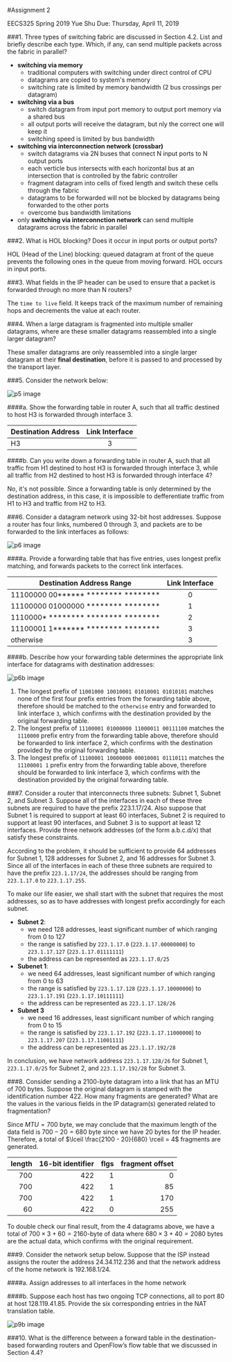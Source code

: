 #Assignment 2

EECS325 Spring 2019
Yue Shu
Due: Thursday, April 11, 2019

###1. Three types of switching fabric are discussed in Section 4.2. List and briefly describe each type. Which, if any, can send multiple packets across the fabric in parallel?

- **switching via memory**
  - traditional computers with switching under direct control of CPU
  - datagrams are copied to system's memory
  - switching rate is limited by memory bandwidth (2 bus crossings per datagram)
- **switching via a bus**
  - switch datagram from input port memory to output port memory via a shared bus
  - all output ports will receive the datagram, but nly the correct one will keep it
  - switching speed is limited by bus bandwidth
- **switching via interconnection network (crossbar)**
  - switch datagrams via 2N buses that connect N input ports to N output ports
  - each verticle bus intersects with each horizontal bus at an intersection that is controlled by the fabric controller
  - fragment datagram into cells of fixed length and switch these cells through the fabric 
  - datagrams to be forwarded will not be blocked by datagrams being forwarded to the other ports 
  - overcome bus bandwidth limitations 
- only **switching via interconnction network** can send multiple datagrams across the fabric in parallel

###2. What is HOL blocking? Does it occur in input ports or output ports?

HOL (Head of the Line) blocking: queued datagram at front of the queue prevents the following ones in the queue from moving forward. 
HOL occurs in input ports. 

###3. What fields in the IP header can be used to ensure that a packet is forwarded through no more than N routers?

The `time to live` field. It keeps track of the maximum number of remaining hops and decrements the value at each router.  

###4. When a large datagram is fragmented into multiple smaller datagrams, where are these smaller datagrams reassembled into a single larger datagram?

These smaller datagrams are only reassembled into a single larger datagram at their **final destination**, before it is passed to and processed by the transport layer.

###5. Consider the network below:

![p5 image](/Images/p5.png)

####a. Show the forwarding table in router A, such that all traffic destined to host H3 is forwarded through interface 3.

| Destination Address | Link Interface |
| ------------------- | :------------: |
| H3                  |       3        |

####b. Can you write down a forwarding table in router A, such that all traffic from H1 destined to host H3 is forwarded through interface 3, while all traffic from H2 destined to host H3 is forwarded through interface 4?

No, it's not possible. Since a forwarding table is only determined by the destination address, in this case, it is impossible to defferentiate traffic from H1 to H3 and traffic from H2 to H3. 

###6. Consider a datagram network using 32-bit host addresses. Suppose a router has four links, numbered 0 through 3, and packets are to be forwarded to the link interfaces as follows:

![p6 image](/Images/p6.png)

####a. Provide a forwarding table that has five entries, uses longest prefix matching, and forwards packets to the correct link interfaces.

| Destination Address Range           | Link Interface |
| ----------------------------------- | :------------: |
| 11100000 00****** ******** ******** |       0        |
| 11100000 01000000 ******** ******** |       1        |
| 1110000* ******** ******** ******** |       2        |
| 11100001 1******* ******** ******** |       3        |
| otherwise                           |       3        |

####b. Describe how your forwarding table determines the appropriate link interface for datagrams with destination addresses:

![p6b image](/Images/p6b.png)

1. The longest prefix of `11001000 10010001 01010001 01010101` matches none of the first four prefix entries from the forwarding table above, therefore should be matched to the `otherwise` entry and forwarded to link interface `3`, which confirms with the destination provided by the original forwarding table. 
2. The longest prefix of `11100001 01000000 11000011 00111100` matches the `1110000` prefix entry from the forwarding table above, therefore should be forwarded to link interface 2, which confirms with the destination provided by the original forwarding table. 
3. The longest prefix of `11100001 10000000 00010001 01110111` matches the `11100001 1` prefix entry from the forwarding table above, therefore should be forwarded to link interface 3, which confirms with the destination provided by the original forwarding table. 

###7. Consider a router that interconnects three subnets: Subnet 1, Subnet 2, and Subnet 3. Suppose all of the interfaces in each of these three subnets are required to have the prefix 223.1.17/24. Also suppose that Subnet 1 is required to support at least 60 interfaces, Subnet 2 is required to support at least 90 interfaces, and Subnet 3 is to support at least 12 interfaces. Provide three network addresses (of the form a.b.c.d/x) that satisfy these constraints.

According to the problem, it should be sufficient to provide 64 addresses for Subnet 1, 128 addresses for Subnet 2, and 16 addresses for Subnet 3. Since all of the interfaces in each of these three subnets are required to have the prefix `223.1.17/24`, the addresses should be ranging from `223.1.17.0` to `223.1.17.255`. 

To make our life easier, we shall start with the subnet that requires the most addresses, so as to have addresses with longest prefix accordingly for each subnet. 

- **Subnet 2**: 
  - we need 128 addresses, least significant number of which ranging from 0 to 127
  - the range is satisfied by `223.1.17.0` (`223.1.17.00000000`) to `223.1.17.127` (`223.1.17.01111111`) 
  - the address can be represented as `223.1.17.0/25`
- **Subenet 1**: 
  - we need 64 addresses, least significant number of which ranging from 0 to 63
  - the range is satisfied by `223.1.17.128` (`223.1.17.10000000`) to `223.1.17.191` (`223.1.17.10111111`)
  - the address can be represented as `223.1.17.128/26`
- **Subnet 3**
  - we need 16 addresses, least significant number of which ranging from 0 to 15
  - the range is satisfied by `223.1.17.192` (`223.1.17.11000000`) to `223.1.17.207` (`223.1.17.11001111`)
  - the address can be represented as `223.1.17.192/28`

In conclusion, we have network address `223.1.17.128/26` for Subnet 1, `223.1.17.0/25` for Subnet 2, and `223.1.17.192/28` for Subnet 3. 

###8. Consider sending a 2100-byte datagram into a link that has an MTU of 700 bytes. Suppose the original datagram is stamped with the identification number 422. How many fragments are generated? What are the values in the various fields in the IP datagram(s) generated related to fragmentation?

Since $MTU = 700$ byte, we may conclude that the maximum length of the data field is $700 - 20 = 680$ byte since we have 20 bytes for the IP header. Therefore, a total of $\lceil \frac{2100 - 20}{680} \rceil = 4$ fragments are generated. 

| length | 16-bit identifier | flgs | fragment offset |
| -----: | ----------------: | ---: | --------------: |
|    700 |               422 |    1 |               0 |
|    700 |               422 |    1 |              85 |
|    700 |               422 |    1 |             170 |
|     60 |               422 |    0 |             255 |

To double check our final result, from the 4 datagrams above, we have a total of $700 \times 3 + 60 = 2160$-byte of data where $680 \times 3 + 40 = 2080$ bytes are the actual data, which confirms with the original requirement.  

###9. Consider the network setup below. Suppose that the ISP instead assigns the router the address 24.34.112.236 and that the network address of the home network is 192.168.1/24.

####a. Assign addresses to all interfaces in the home network



####b. Suppose each host has two ongoing TCP connections, all to port 80 at host 128.119.41.85. Provide the six corresponding entries in the NAT translation table.

![p9b image](/Images/p9b.png)



###10. What is the difference between a forward table in the destination-based forwarding routers and OpenFlow’s flow table that we discussed in Section 4.4?